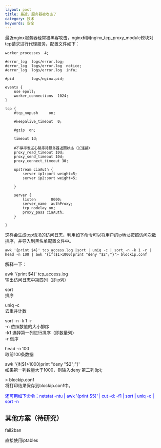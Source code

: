 ```yaml
---
layout: post
title: 最近，服务器被攻击了
category: 技术
keywords: 安全
---
```


最近nginx服务器经常被黑客攻击，nginx利用nginx\_tcp\_proxy\_module模块对tcp请求进行代理服务，配置文件如下：

```
worker_processes  4;

#error_log  logs/error.log;
#error_log  logs/error.log  notice;
#error_log  logs/error.log  info;

#pid        logs/nginx.pid;

events {
	use epoll;
    worker_connections  1024;
}

tcp {
    #tcp_nopush     on;

    #keepalive_timeout  0;

    #gzip  on;

	timeout 1d; 

	#不停得发送心跳等待服务器返回状态（长连接）
    proxy_read_timeout 10d; 
    proxy_send_timeout 10d; 
    proxy_connect_timeout 30; 
	
	upstream ciaAuth {
        server ip1:port weight=5;
        server ip2:port weight=5;
        
    }

	server {
        listen       8000;
        server_name  authProxy;
        tcp_nodelay on;
        proxy_pass ciaAuth;
    }

}
```

这样会生成tcp请求的访问日志，利用如下命令可以将用户的ip地址按照访问次数排序，并导入到黑名单配置文件中。

```
awk '{print $4}' tcp_access.log |sort | uniq -c | sort -n -k 1 -r | head -n 100 | awk '{if($1>1000)print "deny "$2";"}'> blockip.conf
```

解释一下：

awk '{print $4}' tcp_access.log<br>
输出访问日志中第四列（即ip列）

sort<br>
排序

uniq -c<br>
去重并计数

sort -n -k 1 -r<br>
-n	依照数值的大小排序<br>
-k1	选择第一列进行排序（即数量列）<br>
-r	倒序

head -n 100<br>
取前100条数据

awk '{if($1>1000)print "deny "$2";"}'<br>
如果第一列数量大于1000，则输入deny 第二列(ip);

\> blockip.conf<br>
将打印结果保存到blockip.conf中。

<font color="blue">还可用如下命令：netstat -ntu | awk '{print $5}' | cut -d: -f1 | sort | uniq -c | sort -n</font>

## 其他方案（待研究）

fail2ban

直接使用iptables